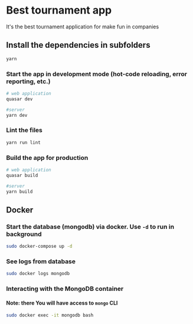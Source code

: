 # Best tournament app

It's the best tournament application for make fun in companies

## Install the dependencies in subfolders

```bash
yarn
```

### Start the app in development mode (hot-code reloading, error reporting, etc.)

```bash
# web application
quasar dev

#server
yarn dev
```

### Lint the files

```bash
yarn run lint
```

### Build the app for production

```bash
# web application
quasar build

#server
yarn build
```

## Docker

### Start the database (mongodb) via docker. Use `-d` to run in background

```bash
sudo docker-compose up -d
```

### See logs from database

```bash
sudo docker logs mongodb
```

### Interacting with the MongoDB container

#### Note: there You will have access to `mongo` CLI

```bash
sudo docker exec -it mongodb bash
```
